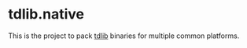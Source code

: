 tdlib.native
============

This is the project to pack [tdlib][] binaries for multiple common platforms.

[tdlib]: https://github.com/tdlib/td
